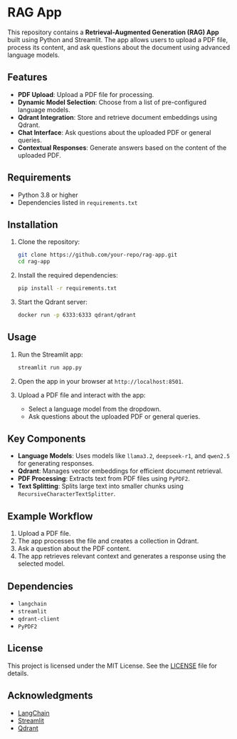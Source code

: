 # RAG App

This repository contains a **Retrieval-Augmented Generation (RAG) App** built using Python and Streamlit. The app allows users to upload a PDF file, process its content, and ask questions about the document using advanced language models.

## Features

- **PDF Upload**: Upload a PDF file for processing.
- **Dynamic Model Selection**: Choose from a list of pre-configured language models.
- **Qdrant Integration**: Store and retrieve document embeddings using Qdrant.
- **Chat Interface**: Ask questions about the uploaded PDF or general queries.
- **Contextual Responses**: Generate answers based on the content of the uploaded PDF.

## Requirements

- Python 3.8 or higher
- Dependencies listed in `requirements.txt`

## Installation

1. Clone the repository:

   ```bash
   git clone https://github.com/your-repo/rag-app.git
   cd rag-app
   ```

2. Install the required dependencies:

   ```bash
   pip install -r requirements.txt
   ```

3. Start the Qdrant server:
   ```bash
   docker run -p 6333:6333 qdrant/qdrant
   ```

## Usage

1. Run the Streamlit app:

   ```bash
   streamlit run app.py
   ```

2. Open the app in your browser at `http://localhost:8501`.

3. Upload a PDF file and interact with the app:
   - Select a language model from the dropdown.
   - Ask questions about the uploaded PDF or general queries.

## Key Components

- **Language Models**: Uses models like `llama3.2`, `deepseek-r1`, and `qwen2.5` for generating responses.
- **Qdrant**: Manages vector embeddings for efficient document retrieval.
- **PDF Processing**: Extracts text from PDF files using `PyPDF2`.
- **Text Splitting**: Splits large text into smaller chunks using `RecursiveCharacterTextSplitter`.

## Example Workflow

1. Upload a PDF file.
2. The app processes the file and creates a collection in Qdrant.
3. Ask a question about the PDF content.
4. The app retrieves relevant context and generates a response using the selected model.

## Dependencies

- `langchain`
- `streamlit`
- `qdrant-client`
- `PyPDF2`

## License

This project is licensed under the MIT License. See the [LICENSE](LICENSE) file for details.

## Acknowledgments

- [LangChain](https://github.com/hwchase17/langchain)
- [Streamlit](https://streamlit.io/)
- [Qdrant](https://qdrant.tech/)
